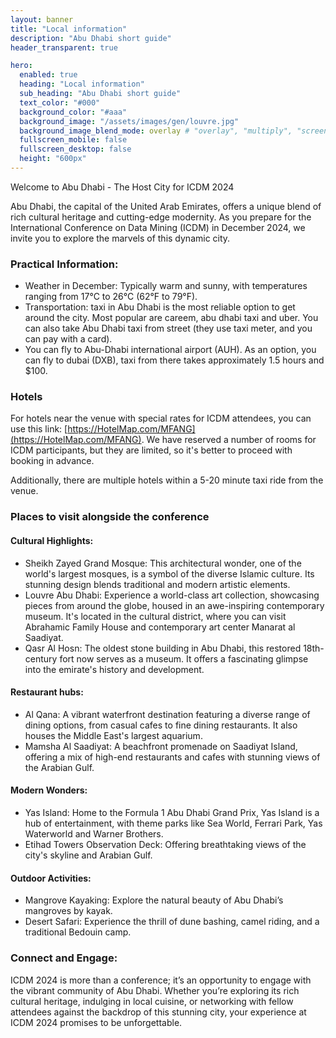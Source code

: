 ```yaml
---
layout: banner 
title: "Local information"
description: "Abu Dhabi short guide"
header_transparent: true

hero:
  enabled: true
  heading: "Local information"
  sub_heading: "Abu Dhabi short guide"
  text_color: "#000"
  background_color: "#aaa"
  background_image: "/assets/images/gen/louvre.jpg"
  background_image_blend_mode: overlay # "overlay", "multiply", "screen"
  fullscreen_mobile: false
  fullscreen_desktop: false
  height: "600px"
---
```



Welcome to Abu Dhabi - The Host City for ICDM 2024

Abu Dhabi, the capital of the United Arab Emirates, offers a unique blend of rich cultural heritage and cutting-edge modernity. As you prepare for the International Conference on Data Mining (ICDM) in December 2024, we invite you to explore the marvels of this dynamic city.

### Practical Information:
- Weather in December: Typically warm and sunny, with temperatures ranging from 17°C to 26°C (62°F to 79°F).
- Transportation: taxi in Abu Dhabi is the most reliable option to get around the city. Most popular are careem, abu dhabi taxi and uber. You can also take Abu Dhabi taxi from street (they use taxi meter, and you can pay with a card). 
- You can fly to Abu-Dhabi international airport (AUH). As an option, you can fly to dubai (DXB), taxi from there takes approximately 1.5 hours and $100.
 
### Hotels
For hotels near the venue with special rates for ICDM attendees, you can use this link: [https://HotelMap.com/MFANG](https://HotelMap.com/MFANG). We have reserved a number of rooms for ICDM participants, but they are limited, so it's better to proceed with booking in advance.

Additionally, there are multiple hotels within a 5-20 minute taxi ride from the venue. 
 
### Places to visit alongside the conference
#### Cultural Highlights:

- Sheikh Zayed Grand Mosque: This architectural wonder, one of the world's largest mosques, is a symbol of the diverse Islamic culture. Its stunning design blends traditional and modern artistic elements.
- Louvre Abu Dhabi: Experience a world-class art collection, showcasing pieces from around the globe, housed in an awe-inspiring contemporary museum. It's located in the cultural district, where you can visit Abrahamic Family House and contemporary art center Manarat al Saadiyat.
- Qasr Al Hosn: The oldest stone building in Abu Dhabi, this restored 18th-century fort now serves as a museum. It offers a fascinating glimpse into the emirate's history and development.

#### Restaurant hubs:
- Al Qana: A vibrant waterfront destination featuring a diverse range of dining options, from casual cafes to fine dining restaurants. It also houses the Middle East's largest aquarium.
- Mamsha Al Saadiyat: A beachfront promenade on Saadiyat Island, offering a mix of high-end restaurants and cafes with stunning views of the Arabian Gulf.

#### Modern Wonders:

- Yas Island: Home to the Formula 1 Abu Dhabi Grand Prix, Yas Island is a hub of entertainment, with theme parks like Sea World, Ferrari Park, Yas Waterworld and Warner Brothers.
- Etihad Towers Observation Deck: Offering breathtaking views of the city's skyline and Arabian Gulf.

#### Outdoor Activities:

- Mangrove Kayaking: Explore the natural beauty of Abu Dhabi’s mangroves by kayak.
- Desert Safari: Experience the thrill of dune bashing, camel riding, and a traditional Bedouin camp.


### Connect and Engage:

ICDM 2024 is more than a conference; it’s an opportunity to engage with the vibrant community of Abu Dhabi. Whether you’re exploring its rich cultural heritage, indulging in local cuisine, or networking with fellow attendees against the backdrop of this stunning city, your experience at ICDM 2024 promises to be unforgettable.